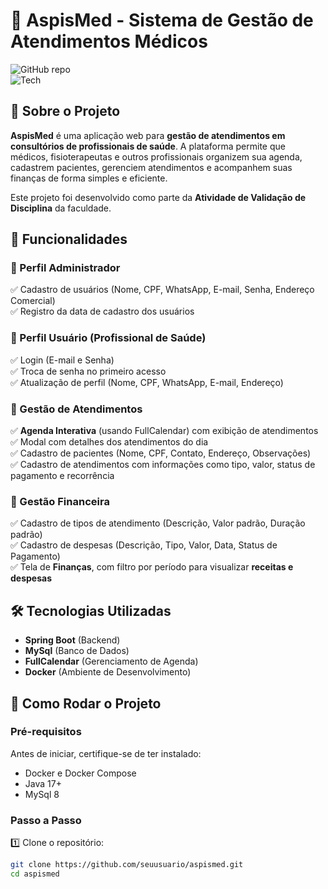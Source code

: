 # 🐍 AspisMed - Sistema de Gestão de Atendimentos Médicos  

![GitHub repo](https://img.shields.io/badge/Status-Em%20desenvolvimento-orange)  
![Tech](https://img.shields.io/badge/Tech-PHP%20%7C%20PostgreSQL%20%7C%20Docker-blue)  

## 📌 Sobre o Projeto  
**AspisMed** é uma aplicação web para **gestão de atendimentos em consultórios de profissionais de saúde**. A plataforma permite que médicos, fisioterapeutas e outros profissionais organizem sua agenda, cadastrem pacientes, gerenciem atendimentos e acompanhem suas finanças de forma simples e eficiente.  

Este projeto foi desenvolvido como parte da **Atividade de Validação de Disciplina** da faculdade.  

## 🚀 Funcionalidades  

### 🔹 Perfil Administrador  
✅ Cadastro de usuários (Nome, CPF, WhatsApp, E-mail, Senha, Endereço Comercial)  
✅ Registro da data de cadastro dos usuários  

### 🔹 Perfil Usuário (Profissional de Saúde)  
✅ Login (E-mail e Senha)  
✅ Troca de senha no primeiro acesso  
✅ Atualização de perfil (Nome, CPF, WhatsApp, E-mail, Endereço)  

### 🔹 Gestão de Atendimentos  
✅ **Agenda Interativa** (usando FullCalendar) com exibição de atendimentos  
✅ Modal com detalhes dos atendimentos do dia  
✅ Cadastro de pacientes (Nome, CPF, Contato, Endereço, Observações)  
✅ Cadastro de atendimentos com informações como tipo, valor, status de pagamento e recorrência  

### 🔹 Gestão Financeira  
✅ Cadastro de tipos de atendimento (Descrição, Valor padrão, Duração padrão)  
✅ Cadastro de despesas (Descrição, Tipo, Valor, Data, Status de Pagamento)  
✅ Tela de **Finanças**, com filtro por período para visualizar **receitas e despesas**  

## 🛠 Tecnologias Utilizadas  
- **Spring Boot** (Backend)  
- **MySql** (Banco de Dados)  
- **FullCalendar** (Gerenciamento de Agenda)  
- **Docker** (Ambiente de Desenvolvimento)  

## 📂 Como Rodar o Projeto  

### **Pré-requisitos**  
Antes de iniciar, certifique-se de ter instalado:  
- Docker e Docker Compose  
- Java 17+  
- MySql 8  

### **Passo a Passo**  

1️⃣ Clone o repositório:  
```bash
git clone https://github.com/seuusuario/aspismed.git
cd aspismed
